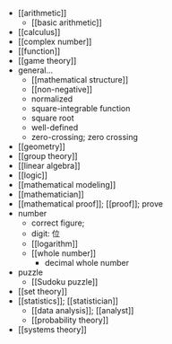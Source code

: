 - [[arithmetic]]
    - [[basic arithmetic]]
- [[calculus]]
- [[complex number]]
- [[function]]
- [[game theory]]
- general...
    - [[mathematical structure]]
    - [[non-negative]]
    - normalized
    - square-integrable function
    - square root
    - well-defined
    - zero-crossing; zero crossing
- [[geometry]]
- [[group theory]]
- [[linear algebra]]
- [[logic]]
- [[mathematical modeling]]
- [[mathematician]]
- [[mathematical proof]]; [[proof]]; prove
- number
    - correct figure;
    - digit: 位
    - [[logarithm]]
    - [[whole number]]
        - decimal whole number
- puzzle
    - [[Sudoku puzzle]]
- [[set theory]]
- [[statistics]]; [[statistician]]
    - [[data analysis]]; [[analyst]]
    - [[probability theory]]
- [[systems theory]]
